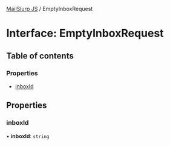 [MailSlurp JS](../README.md) / EmptyInboxRequest

# Interface: EmptyInboxRequest

## Table of contents

### Properties

- [inboxId](EmptyInboxRequest.md#inboxid)

## Properties

### inboxId

• **inboxId**: `string`
